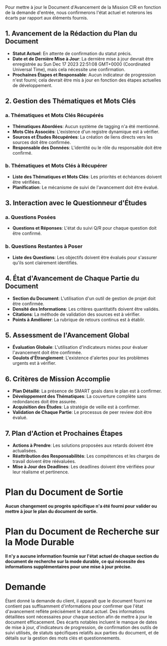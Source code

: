 Pour mettre à jour le Document d'Avancement de la Mission CIR en fonction de la demande d'entrée, nous confirmerons l'état actuel et noterons les écarts par rapport aux éléments fournis.

## 1. Avancement de la Rédaction du Plan du Document
- **Statut Actuel**: En attente de confirmation du statut précis.
- **Date et de Dernière Mise à Jour**: La dernière mise à jour devrait être enregistrée au Sun Dec 17 2023 22:51:08 GMT+0000 (Coordinated Universal Time), mais cela nécessite une confirmation.
- **Prochaines Étapes et Responsable**: Aucun indicateur de progression n'est fourni; cela devrait être mis à jour en fonction des étapes actuelles de développement.

## 2. Gestion des Thématiques et Mots Clés
### a. Thématiques et Mots Clés Récupérés
- **Thématiques Abordées**: Aucun système de tagging n'a été mentionné.
- **Mots Clés Associés**: L'existence d'un registre dynamique est à vérifier.
- **Sources et Études Récupérées**: La création de liens directs vers les sources doit être confirmée.
- **Responsable des Données**: L'identité ou le rôle du responsable doit être confirmé.

### b. Thématiques et Mots Clés à Récupérer
- **Liste des Thématiques et Mots Clés**: Les priorités et échéances doivent être vérifiées.
- **Planification**: Le mécanisme de suivi de l'avancement doit être évalué.

## 3. Interaction avec le Questionneur d'Études
### a. Questions Posées
- **Questions et Réponses**: L'état du suivi Q/R pour chaque question doit être confirmé.
### b. Questions Restantes à Poser
- **Liste des Questions**: Les objectifs doivent être évalués pour s'assurer qu'ils sont clairement identifiés.

## 4. État d'Avancement de Chaque Partie du Document
- **Section du Document**: L'utilisation d'un outil de gestion de projet doit être confirmée.
- **Densité des Informations**: Les critères quantitatifs doivent être validés.
- **Citations**: La méthode de validation des sources est à vérifier.
- **Points à Améliorer**: La rubrique de retours continus est à établir.

## 5. Assessment de l'Avancement Global
- **Évaluation Globale**: L'utilisation d'indicateurs mixtes pour évaluer l'avancement doit être confirmée.
- **Goulots d'Étranglement**: L'existence d'alertes pour les problèmes urgents est à vérifier.

## 6. Critères de Mission Accomplie
- **Plan Détaillé**: La présence de SMART goals dans le plan est à confirmer.
- **Développement des Thématiques**: La couverture complète sans redondances doit être assurée.
- **Acquisition des Études**: La stratégie de veille est à confirmer.
- **Validation de Chaque Partie**: Le processus de peer review doit être évalué.

## 7. Plan d'Action et Prochaines Étapes
- **Actions à Prendre**: Les solutions proposées aux retards doivent être actualisées.
- **Réattribution des Responsabilités**: Les compétences et les charges de travail doivent être réévaluées.
- **Mise à Jour des Deadlines**: Les deadlines doivent être vérifiées pour leur réalisme et pertinence.

# Plan du Document de Sortie
**Aucun changement ou progrès spécifique n'a été fourni pour valider ou mettre à jour le plan du document de sortie.**

# Plan du Document de Recherche sur la Mode Durable
**Il n'y a aucune information fournie sur l'état actuel de chaque section du document de recherche sur la mode durable, ce qui nécessite des informations supplémentaires pour une mise à jour précise.**

# Demande
Étant donné la demande du client, il apparaît que le document fourni ne contient pas suffisamment d'informations pour confirmer que l'état d'avancement reflète précisément le statut actuel. Des informations détaillées sont nécessaires pour chaque section afin de mettre à jour le document efficacement. Des écarts notables incluent le manque de dates de mise à jour, d'indicateurs de progression, de confirmation des outils de suivi utilisés, de statuts spécifiques relatifs aux parties du document, et de détails sur la gestion des mots clés et questionnements.